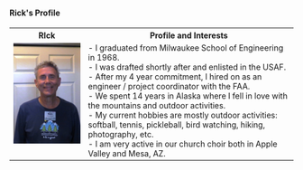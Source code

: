 	
 #### Rick's Profile
<table>
  <tr>
    <th>RIck</td>
    <th>Profile and Interests</td>
  </tr>
  <tr>
      <td valign="top">
      <a href="./Rick-.JPG">
      <img src="./Thumbnails/Rick-T.jpg">
      </a>
      </td
	      <tr>
      <td valign="top">
- I graduated from Milwaukee School of Engineering in 1968.  <br>
- I was drafted shortly after and enlisted in the USAF.  <br>
- After my 4 year commitment, I hired on as an engineer / project coordinator with the FAA.  <br>
- We spent 14 years in Alaska where I fell in love with the mountains and outdoor activities.<br>
- My current hobbies are mostly outdoor activities: softball, tennis, pickleball, bird watching, hiking, photography, etc. <br>
- I am very active in our church choir both in Apple Valley and Mesa, AZ.  			 
      </td>
  </tr>
 </table>	
 
